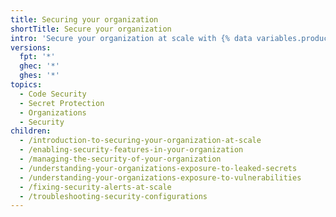 ```yaml
---
title: Securing your organization
shortTitle: Secure your organization
intro: 'Secure your organization at scale with {% data variables.product.company_short %}''s security products{% ifversion security-configurations %} through {% data variables.product.prodname_security_configurations %} and {% data variables.product.prodname_global_settings %}{% endif %}.'
versions:
  fpt: '*'
  ghec: '*'
  ghes: '*'
topics:
  - Code Security
  - Secret Protection
  - Organizations
  - Security
children:
  - /introduction-to-securing-your-organization-at-scale
  - /enabling-security-features-in-your-organization
  - /managing-the-security-of-your-organization
  - /understanding-your-organizations-exposure-to-leaked-secrets
  - /understanding-your-organizations-exposure-to-vulnerabilities
  - /fixing-security-alerts-at-scale
  - /troubleshooting-security-configurations
---
```

